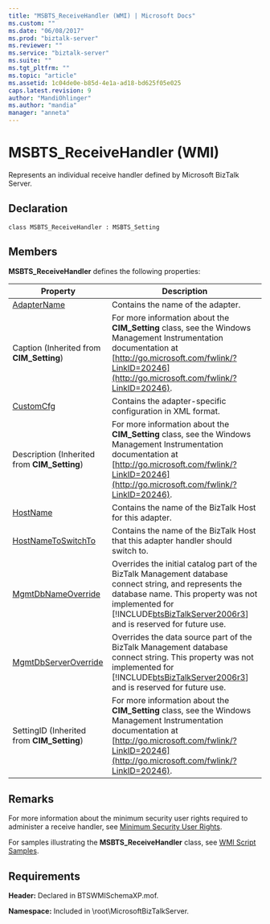 ```yaml
---
title: "MSBTS_ReceiveHandler (WMI) | Microsoft Docs"
ms.custom: ""
ms.date: "06/08/2017"
ms.prod: "biztalk-server"
ms.reviewer: ""
ms.service: "biztalk-server"
ms.suite: ""
ms.tgt_pltfrm: ""
ms.topic: "article"
ms.assetid: 1c04de0e-b85d-4e1a-ad18-bd625f05e025
caps.latest.revision: 9
author: "MandiOhlinger"
ms.author: "mandia"
manager: "anneta"
---
```

# MSBTS_ReceiveHandler (WMI)
Represents an individual receive handler defined by Microsoft BizTalk Server.  
  
## Declaration  
  
```  
class MSBTS_ReceiveHandler : MSBTS_Setting  
```  
  
## Members  
 **MSBTS_ReceiveHandler** defines the following properties:  
  
|Property|Description|  
|--------------|-----------------|  
|[AdapterName](../core/msbts-receivehandler-adaptername-property-wmi.md)|Contains the name of the adapter.|  
|Caption (Inherited from **CIM_Setting**)|For more information about the **CIM_Setting** class, see the Windows Management Instrumentation documentation at [http://go.microsoft.com/fwlink/?LinkID=20246](http://go.microsoft.com/fwlink/?LinkID=20246).|  
|[CustomCfg](../core/msbts-receivehandler-customcfg-property-wmi.md)|Contains the adapter-specific configuration in XML format.|  
|Description (Inherited from **CIM_Setting**)|For more information about the **CIM_Setting** class, see the Windows Management Instrumentation documentation at [http://go.microsoft.com/fwlink/?LinkID=20246](http://go.microsoft.com/fwlink/?LinkID=20246).|  
|[HostName](../core/msbts-receivehandler-hostname-property-wmi.md)|Contains the name of the BizTalk Host for this adapter.|  
|[HostNameToSwitchTo](../core/msbts-receivehandler-hostnametoswitchto-property-wmi.md)|Contains the name of the BizTalk Host that this adapter handler should switch to.|  
|[MgmtDbNameOverride](../core/msbts-receivehandler-mgmtdbnameoverride-property-wmi.md)|Overrides the initial catalog part of the BizTalk Management database connect string, and represents the database name. This property was not implemented for [!INCLUDE[btsBizTalkServer2006r3](../includes/btsbiztalkserver2006r3-md.md)] and is reserved for future use.|  
|[MgmtDbServerOverride](../core/msbts-receivehandler-mgmtdbserveroverride-property-wmi.md)|Overrides the data source part of the BizTalk Management database connect string. This property was not implemented for [!INCLUDE[btsBizTalkServer2006r3](../includes/btsbiztalkserver2006r3-md.md)] and is reserved for future use.|  
|SettingID (Inherited from **CIM_Setting**)|For more information about the **CIM_Setting** class, see the Windows Management Instrumentation documentation at [http://go.microsoft.com/fwlink/?LinkID=20246](http://go.microsoft.com/fwlink/?LinkID=20246).|  
  
## Remarks  
 For more information about the minimum security user rights required to administer a receive handler, see [Minimum Security User Rights](../core/minimum-security-user-rights.md).  
  
 For samples illustrating the **MSBTS_ReceiveHandler** class, see [WMI Script Samples](../core/wmi-script-samples.md).  
  
## Requirements  
 **Header:** Declared in BTSWMISchemaXP.mof.  
  
 **Namespace:** Included in \root\MicrosoftBizTalkServer.